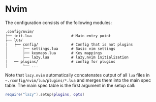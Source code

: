 # Nvim
The configuration consists of the following modules:
```
.config/nvim/
├── init.lua                  # Main entry point
├── lua/                     
|   ├── config/               # Config that is not plugins
│       ├── settings.lua      # Basic vim settings
│       ├── keymaps.lua       # Key mappings
│       ├── lazy.lua          # lazy.nvim initialization
|   ── plugins/               # config for plugins
│       └── ...                   
```
Note that `lazy.nvim` automatically concatenates output of all `lua` files in `~./config/nvim/lua/plugins/*.lua` and merges them into the main spec table. The main spec table is the first argument in the setup call:
 ```lua
 require("lazy").setup(plugins, opts)
 ```
